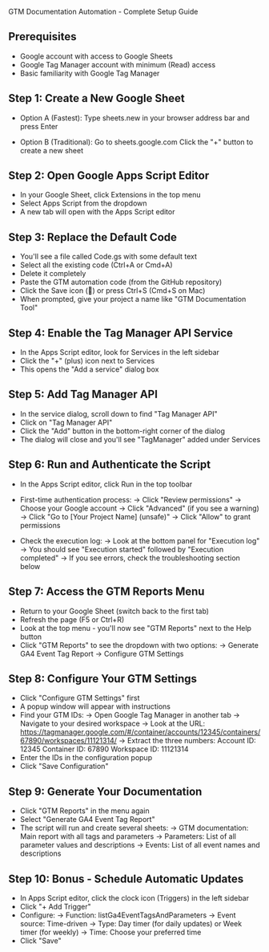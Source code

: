 GTM Documentation Automation - Complete Setup Guide

## Prerequisites
- Google account with access to Google Sheets
- Google Tag Manager account with minimum (Read) access
- Basic familiarity with Google Tag Manager

## Step 1: Create a New Google Sheet
- Option A (Fastest):
Type sheets.new in your browser address bar and press Enter

- Option B (Traditional):
Go to sheets.google.com
Click the "+" button to create a new sheet

## Step 2: Open Google Apps Script Editor
- In your Google Sheet, click Extensions in the top menu
- Select Apps Script from the dropdown
- A new tab will open with the Apps Script editor

## Step 3: Replace the Default Code
- You'll see a file called Code.gs with some default text
- Select all the existing code (Ctrl+A or Cmd+A)
- Delete it completely
- Paste the GTM automation code (from the GitHub repository)
- Click the Save icon (💾) or press Ctrl+S (Cmd+S on Mac)
- When prompted, give your project a name like "GTM Documentation Tool"

## Step 4: Enable the Tag Manager API Service
- In the Apps Script editor, look for Services in the left sidebar
- Click the "+" (plus) icon next to Services
- This opens the "Add a service" dialog box

## Step 5: Add Tag Manager API
- In the service dialog, scroll down to find "Tag Manager API"
- Click on "Tag Manager API"
- Click the "Add" button in the bottom-right corner of the dialog
- The dialog will close and you'll see "TagManager" added under Services

## Step 6: Run and Authenticate the Script
- In the Apps Script editor, click Run in the top toolbar
- First-time authentication process:
       -> Click "Review permissions"
       -> Choose your Google account
       -> Click "Advanced" (if you see a warning)
       -> Click "Go to [Your Project Name] (unsafe)"
       -> Click "Allow" to grant permissions

- Check the execution log:
       -> Look at the bottom panel for "Execution log"
       -> You should see "Execution started" followed by "Execution completed"
       -> If you see errors, check the troubleshooting section below

## Step 7: Access the GTM Reports Menu
- Return to your Google Sheet (switch back to the first tab)
- Refresh the page (F5 or Ctrl+R)
- Look at the top menu - you'll now see "GTM Reports" next to the Help button
- Click "GTM Reports" to see the dropdown with two options:
        -> Generate GA4 Event Tag Report
        -> Configure GTM Settings

## Step 8: Configure Your GTM Settings
- Click "Configure GTM Settings" first
- A popup window will appear with instructions
- Find your GTM IDs:
       -> Open Google Tag Manager in another tab
       -> Navigate to your desired workspace
       -> Look at the URL:  https://tagmanager.google.com/#/container/accounts/12345/containers/67890/workspaces/11121314/
       -> Extract the three numbers:
            Account ID: 12345
            Container ID: 67890
            Workspace ID: 11121314
- Enter the IDs in the configuration popup
- Click "Save Configuration"

## Step 9: Generate Your Documentation
- Click "GTM Reports" in the menu again
- Select "Generate GA4 Event Tag Report"
- The script will run and create several sheets:
       -> GTM documentation: Main report with all tags and parameters
       -> Parameters: List of all parameter values and descriptions
       -> Events: List of all event names and descriptions
       
## Step 10: Bonus - Schedule Automatic Updates
- In Apps Script editor, click the clock icon (Triggers) in the left sidebar
- Click "+ Add Trigger"
- Configure:
       -> Function: listGa4EventTagsAndParameters
       -> Event source: Time-driven
       -> Type: Day timer (for daily updates) or Week timer (for weekly)
       -> Time: Choose your preferred time
- Click "Save"
